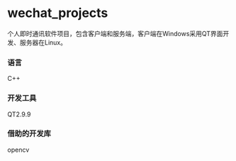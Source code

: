 # wechat_projects
个人即时通讯软件项目，包含客户端和服务端，客户端在Windows采用QT界面开发、服务器在Linux。
### 语言
C++
### 开发工具
QT2.9.9 
### 借助的开发库
opencv
